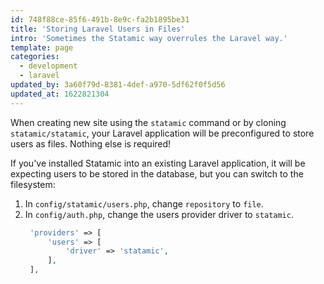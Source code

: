 ```yaml
---
id: 748f88ce-85f6-491b-8e9c-fa2b1895be31
title: 'Storing Laravel Users in Files'
intro: 'Sometimes the Statamic way overrules the Laravel way.'
template: page
categories:
  - development
  - laravel
updated_by: 3a60f79d-8381-4def-a970-5df62f0f5d56
updated_at: 1622821304
---
```

When creating new site using the `statamic` command or by cloning `statamic/statamic`, your Laravel application will be preconfigured
to store users as files. Nothing else is required!

If you've installed Statamic into an existing Laravel application, it will be expecting users to be stored in the database, but you can switch to the filesystem:

1. In `config/statamic/users.php`, change `repository` to `file`.
2. In `config/auth.php`, change the users provider driver to `statamic`.
   ``` php
    'providers' => [
        'users' => [
            'driver' => 'statamic',
        ],
    ],
   ```